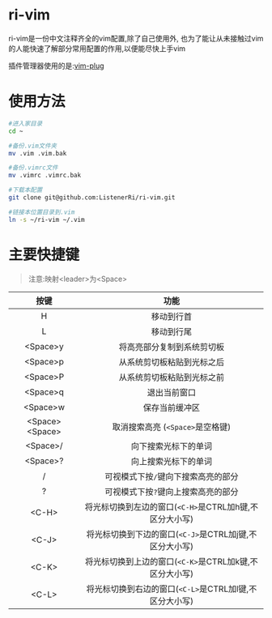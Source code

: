 # ri-vim
ri-vim是一份中文注释齐全的vim配置,除了自己使用外,
也为了能让从未接触过vim的人能快速了解部分常用配置的作用,以便能尽快上手vim

插件管理器使用的是:[vim-plug](https://github.com/junegunn/vim-plug)

# 使用方法
``` bash
#进入家目录
cd ~

#备份.vim文件夹
mv .vim .vim.bak

#备份.vimrc文件
mv .vimrc .vimrc.bak

#下载本配置
git clone git@github.com:ListenerRi/ri-vim.git

#链接本位置目录到.vim
ln -s ~/ri-vim ~/.vim
```

# 主要快捷键
>注意:映射\<leader\>为\<Space\>

|按键		    |功能|
|:----:		    |:----:|
|H		    |移动到行首|
|L		    |移动到行尾|
|\<Space\>y	    |将高亮部分复制到系统剪切板|
|\<Space\>p	    |从系统剪切板粘贴到光标之后|
|\<Space\>P	    |从系统剪切板粘贴到光标之前|
|\<Space\>q	    |退出当前窗口|
|\<Space\>w	    |保存当前缓冲区|
|\<Space\>\<Space\> |取消搜索高亮 (`<Space>`是空格键)|
|\<Space\>/	    |向下搜索光标下的单词|
|\<Space\>?	    |向上搜索光标下的单词|
|/		    |可视模式下按`/`键向下搜索高亮的部分|
|?		    |可视模式下按`?`键向上搜索高亮的部分|
|\<C-H\>	    |将光标切换到左边的窗口(`<C-H>`是CTRL加h键,不区分大小写)|
|\<C-J\>	    |将光标切换到下边的窗口(`<C-J>`是CTRL加j键,不区分大小写)|
|\<C-K\>	    |将光标切换到上边的窗口(`<C-K>`是CTRL加k键,不区分大小写)|
|\<C-L\>	    |将光标切换到右边的窗口(`<C-L>`是CTRL加l键,不区分大小写)|
